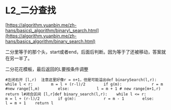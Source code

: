 # L2\_二分查找

[https://algorithm.yuanbin.me/zh-hans/basics\_algorithm/binary\_search.html](https://algorithm.yuanbin.me/zh-hans/basics_algorithm/binary_search.html)

二分里等于的那个头，start或者end，后面后判断。因为等于了还被移动，答案就在另一半了。

二分花花模板，最后返回的L要按条件调整

```text
#左闭右开 [l,r)  注意这里好像r = n+1，但是可能溢出def binarySearch(l,r):    while l < r:        m = l + (r-l)/2        if g(m):             r = m #new range[l,m)        else:            l = m + 1 # new range[m+1,r)    return l#闭合区间 [l,r]def binary_search(l,r):    while l <= r:        m = l + (r-l)/2        if g(m):            r = m - 1        else:            l = m + 1    return l
```

